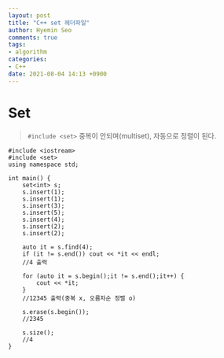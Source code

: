 ```yaml
---
layout: post
title: "C++ set 헤더파일"
author: Hyemin Seo
comments: true
tags:
- algorithm
categories:
- C++
date: 2021-08-04 14:13 +0900
---
```



# Set
> `#include <set>`
> 중복이 안되며(multiset), 자동으로 정렬이 된다.


```
#include <iostream>
#include <set>
using namespace std;

int main() {
	set<int> s;
	s.insert(1);
	s.insert(1);
	s.insert(3);
	s.insert(5);
	s.insert(4);
	s.insert(2);
	s.insert(2);

	auto it = s.find(4);
	if (it != s.end()) cout << *it << endl;
	//4 출력

	for (auto it = s.begin();it != s.end();it++) {
		cout << *it;
	}
	//12345 출력(중복 x, 오름차순 정렬 o)

	s.erase(s.begin());
	//2345

	s.size();
	//4
}

```

  
  


